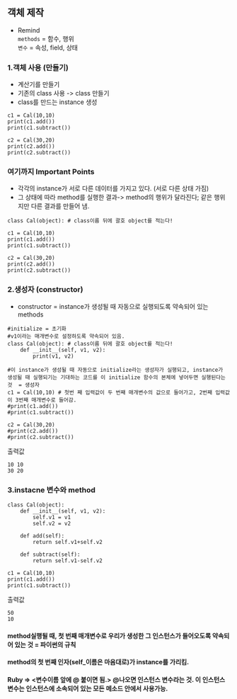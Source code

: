 ## 객체 제작
+ Remind <br>
`methods` = 함수, 행위 <br>
`변수` = 속성, field, 상태   <br>
### 1.객체 사용 (만들기)
+ 계산기를 만들기
+ 기존의 class 사용 -> class 만들기
+ class를 만드는 instance 생성
```
c1 = Cal(10,10)
print(c1.add())
print(c1.subtract())

c2 = Cal(30,20)
print(c2.add())
print(c2.subtract())
```
### 여기까지 Important Points
+ 각각의 instance가 서로 다른 데이터를 가지고 있다. (서로 다른 상태 가짐)
+ 그 상태에 따라 method를 실행한 결과-> method의 행위가 달라진다; 같은 행위지만 다른 결과를 만들어 냄.
  
```
class Cal(object): # class이름 뒤에 괄호 object를 적는다!
    
c1 = Cal(10,10)
print(c1.add())
print(c1.subtract())

c2 = Cal(30,20)
print(c2.add())
print(c2.subtract())
```
  
### 2.생성자 (constructor)
+ constructor = instance가 생성될 때 자동으로 실행되도록 약속되어 있는 methods
```
#initialize = 초기화
#v1이라는 매개변수로 설정하도록 약속되어 있음.
class Cal(object): # class이름 뒤에 괄호 object를 적는다!
    def __init__(self, v1, v2):
        print(v1, v2)

#이 instance가 생성될 때 자동으로 initialize라는 생성자가 실행되고, instance가 생성될 때 실행되기는 기대하는 코드를 이 initialize 함수의 본체에 넣어두면 실행된다는 것  = 생성자
c1 = Cal(10,10) # 첫번 째 입력값이 두 번째 매개변수의 값으로 들어가고, 2번째 입력값이 3번째 매개변수로 들어감.
#print(c1.add())
#print(c1.subtract())

c2 = Cal(30,20)
#print(c2.add())
#print(c2.subtract())
```
출력값
```
10 10
30 20
```
### 3.instacne 변수와 method
```
class Cal(object): 
    def __init__(self, v1, v2):
        self.v1 = v1
        self.v2 = v2
        
    def add(self):
        return self.v1+self.v2
        
    def subtract(self):
        return self.v1-self.v2

c1 = Cal(10,10)
print(c1.add())
print(c1.subtract())
```
출력값
```
50
10
```
#### method실행될 때, 첫 번째 매개변수로 우리가 생성한 그 인스턴스가 들어오도록 약속되어 있는 것 = 파이썬의 규칙 <br>
#### method의 첫 번째 인자(self_이름은 마음대로)가 instance를 가리킴. <br>
#### Ruby => <변수이름 앞에 @ 붙이면 됨.> @나오면 인스턴스 변수라는 것. 이 인스턴스 변수는 인스턴스에 소속되어 있는 모든 메소드 안에서 사용가능. <br>
